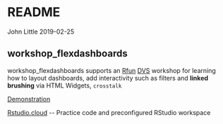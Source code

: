 README
================
John Little
2019-02-25

<!-- README.md is generated from README.Rmd. Please edit that file -->
workshop\_flexdashboards
------------------------

workshop\_flexdashboards supports an [Rfun](https://rfun.library.duke.edu) [DVS](https://library.duke.edu/data/) workshop for learning how to layout dashboards, add interactivity such as filters and **linked brushing** via HTML Widgets, `crosstalk`

[Demonstration](https://rfun-flexdashboards.netlify.com/)

[Rstudio.cloud](https://rstudio.cloud/spaces/11680/projects) -- Practice code and preconfigured RStudio workspace
